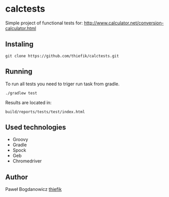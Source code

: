 # calctests

Simple project of functional tests for: http://www.calculator.net/conversion-calculator.html

## Instaling
```
git clone https://github.com/thiefik/calctests.git
```

## Running
To run all tests you need to triger run task from gradle. 
```
./gradlew test
```
Results are located in:
```
build/reports/tests/test/index.html
```

## Used technologies
* Groovy
* Gradle
* Spock
* Geb
* Chromedriver

## Author
Paweł Bogdanowicz [thiefik](https://github.com/thiefik)
